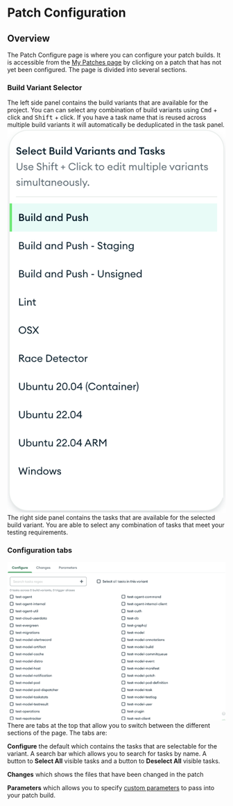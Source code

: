 # Patch Configuration

## Overview
The Patch Configure page is where you can configure your patch builds. It is accessible from the [My Patches page](./My-Patches.md) by clicking on a patch that has not yet been configured. The page is divided into several sections.

### Build Variant Selector
The left side panel contains the build variants that are available for the project. You can can select any combination of build variants using <kbd>Cmd</kbd> + click and <kbd>Shift</kbd> + click. If you have a task name that is reused across multiple build variants it will automatically be deduplicated in the task panel.
![Build Variant Selector](../images/build_variant_selector.png)
 The right side panel contains the tasks that are available for the selected build variant. You are able to select any combination of tasks that meet your testing requirements.

### Configuration tabs
![Task Selector](../images/task_selector.png)
 There are tabs at the top that allow you to switch between the different sections of the page. The tabs are: 
 
 **Configure** the default which contains the tasks that are selectable for the variant. A search bar which allows you to search for tasks by name. A button to **Select All** visible tasks and a button to **Deselect All** visible tasks.
 
  **Changes** which shows the files that have been changed in the patch
  
   **Parameters** which allows you to specify [custom parameters](../Project-Configuration/Parameterized-Builds.md) to pass into your patch build.

